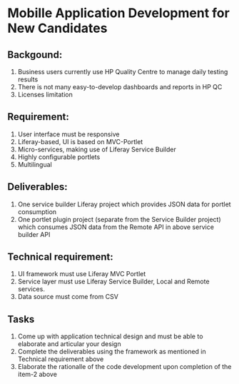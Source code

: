 # Mobille Application Development for New Candidates
## Backgound: 
1. Business users currently use HP Quality Centre to manage daily testing results
2. There is not many easy-to-develop dashboards and reports in HP QC
3. Licenses limitation

## Requirement:
1. User interface must be responsive
2. Liferay-based, UI is based on MVC-Portlet
3. Micro-services, making use of Liferay Service Builder
4. Highly configurable portlets
5. Multilingual

## Deliverables:
1. One service builder Liferay project which provides JSON data for portlet consumption
2. One portlet plugin project (separate from the Service Builder project) which consumes JSON data from the Remote API in above service builder API

## Technical requirement:
1. UI framework must use Liferay MVC Portlet
2. Service layer must use Liferay Service Builder, Local and Remote services. 
3. Data source must come from CSV

## Tasks
1. Come up with application technical design and must be able to elaborate and articular your design
2. Complete the deliverables using the framework as mentioned in Technical requirement above
3. Elaborate the rationalle of the code development upon completion of the item-2 above


